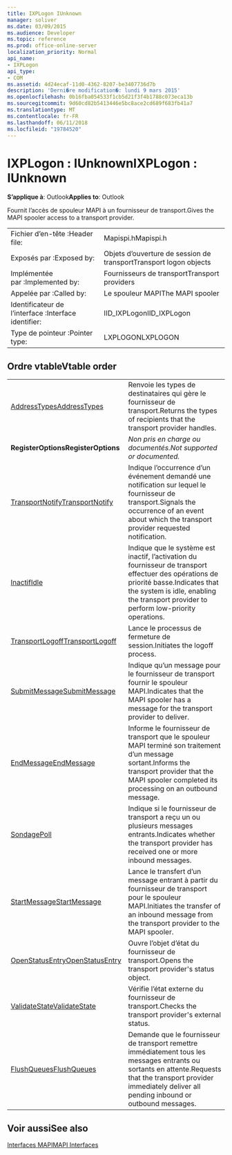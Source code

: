 ```yaml
---
title: IXPLogon IUnknown
manager: soliver
ms.date: 03/09/2015
ms.audience: Developer
ms.topic: reference
ms.prod: office-online-server
localization_priority: Normal
api_name:
- IXPLogon
api_type:
- COM
ms.assetid: 4d24ecaf-11d0-4362-8207-be3407736d7b
description: 'Derni�re modification�: lundi 9 mars 2015'
ms.openlocfilehash: 0b16fba054533f1cb5d21f3f4b1788c073eca13b
ms.sourcegitcommit: 9d60cd82b5413446e5bc8ace2cd689f683fb41a7
ms.translationtype: MT
ms.contentlocale: fr-FR
ms.lasthandoff: 06/11/2018
ms.locfileid: "19784520"
---
```

# <a name="ixplogon--iunknown"></a><span data-ttu-id="a5922-103">IXPLogon : IUnknown</span><span class="sxs-lookup"><span data-stu-id="a5922-103">IXPLogon : IUnknown</span></span>

  
  
<span data-ttu-id="a5922-104">**S’applique à**: Outlook</span><span class="sxs-lookup"><span data-stu-id="a5922-104">**Applies to**: Outlook</span></span> 
  
<span data-ttu-id="a5922-105">Fournit l’accès de spouleur MAPI à un fournisseur de transport.</span><span class="sxs-lookup"><span data-stu-id="a5922-105">Gives the MAPI spooler access to a transport provider.</span></span> 
  
|||
|:-----|:-----|
|<span data-ttu-id="a5922-106">Fichier d’en-tête :</span><span class="sxs-lookup"><span data-stu-id="a5922-106">Header file:</span></span>  <br/> |<span data-ttu-id="a5922-107">Mapispi.h</span><span class="sxs-lookup"><span data-stu-id="a5922-107">Mapispi.h</span></span>  <br/> |
|<span data-ttu-id="a5922-108">Exposés par :</span><span class="sxs-lookup"><span data-stu-id="a5922-108">Exposed by:</span></span>  <br/> |<span data-ttu-id="a5922-109">Objets d’ouverture de session de transport</span><span class="sxs-lookup"><span data-stu-id="a5922-109">Transport logon objects</span></span>  <br/> |
|<span data-ttu-id="a5922-110">Implémentée par :</span><span class="sxs-lookup"><span data-stu-id="a5922-110">Implemented by:</span></span>  <br/> |<span data-ttu-id="a5922-111">Fournisseurs de transport</span><span class="sxs-lookup"><span data-stu-id="a5922-111">Transport providers</span></span>  <br/> |
|<span data-ttu-id="a5922-112">Appelée par :</span><span class="sxs-lookup"><span data-stu-id="a5922-112">Called by:</span></span>  <br/> |<span data-ttu-id="a5922-113">Le spouleur MAPI</span><span class="sxs-lookup"><span data-stu-id="a5922-113">The MAPI spooler</span></span>  <br/> |
|<span data-ttu-id="a5922-114">Identificateur de l’interface :</span><span class="sxs-lookup"><span data-stu-id="a5922-114">Interface identifier:</span></span>  <br/> |<span data-ttu-id="a5922-115">IID_IXPLogon</span><span class="sxs-lookup"><span data-stu-id="a5922-115">IID_IXPLogon</span></span>  <br/> |
|<span data-ttu-id="a5922-116">Type de pointeur :</span><span class="sxs-lookup"><span data-stu-id="a5922-116">Pointer type:</span></span>  <br/> |<span data-ttu-id="a5922-117">LXPLOGON</span><span class="sxs-lookup"><span data-stu-id="a5922-117">LXPLOGON</span></span>  <br/> |
   
## <a name="vtable-order"></a><span data-ttu-id="a5922-118">Ordre vtable</span><span class="sxs-lookup"><span data-stu-id="a5922-118">Vtable order</span></span>

|||
|:-----|:-----|
|[<span data-ttu-id="a5922-119">AddressTypes</span><span class="sxs-lookup"><span data-stu-id="a5922-119">AddressTypes</span></span>](ixplogon-addresstypes.md) <br/> |<span data-ttu-id="a5922-120">Renvoie les types de destinataires qui gère le fournisseur de transport.</span><span class="sxs-lookup"><span data-stu-id="a5922-120">Returns the types of recipients that the transport provider handles.</span></span>  <br/> |
|<span data-ttu-id="a5922-121">**RegisterOptions**</span><span class="sxs-lookup"><span data-stu-id="a5922-121">**RegisterOptions**</span></span> <br/> | <span data-ttu-id="a5922-122">*Non pris en charge ou documentés.*</span><span class="sxs-lookup"><span data-stu-id="a5922-122">*Not supported or documented.*</span></span>  <br/> |
|[<span data-ttu-id="a5922-123">TransportNotify</span><span class="sxs-lookup"><span data-stu-id="a5922-123">TransportNotify</span></span>](ixplogon-transportnotify.md) <br/> |<span data-ttu-id="a5922-124">Indique l’occurrence d’un événement demandé une notification sur lequel le fournisseur de transport.</span><span class="sxs-lookup"><span data-stu-id="a5922-124">Signals the occurrence of an event about which the transport provider requested notification.</span></span>  <br/> |
|[<span data-ttu-id="a5922-125">Inactif</span><span class="sxs-lookup"><span data-stu-id="a5922-125">Idle</span></span>](ixplogon-idle.md) <br/> |<span data-ttu-id="a5922-126">Indique que le système est inactif, l’activation du fournisseur de transport effectuer des opérations de priorité basse.</span><span class="sxs-lookup"><span data-stu-id="a5922-126">Indicates that the system is idle, enabling the transport provider to perform low-priority operations.</span></span>  <br/> |
|[<span data-ttu-id="a5922-127">TransportLogoff</span><span class="sxs-lookup"><span data-stu-id="a5922-127">TransportLogoff</span></span>](ixplogon-transportlogoff.md) <br/> |<span data-ttu-id="a5922-128">Lance le processus de fermeture de session.</span><span class="sxs-lookup"><span data-stu-id="a5922-128">Initiates the logoff process.</span></span>  <br/> |
|[<span data-ttu-id="a5922-129">SubmitMessage</span><span class="sxs-lookup"><span data-stu-id="a5922-129">SubmitMessage</span></span>](ixplogon-submitmessage.md) <br/> |<span data-ttu-id="a5922-130">Indique qu’un message pour le fournisseur de transport fournir le spouleur MAPI.</span><span class="sxs-lookup"><span data-stu-id="a5922-130">Indicates that the MAPI spooler has a message for the transport provider to deliver.</span></span>  <br/> |
|[<span data-ttu-id="a5922-131">EndMessage</span><span class="sxs-lookup"><span data-stu-id="a5922-131">EndMessage</span></span>](ixplogon-endmessage.md) <br/> |<span data-ttu-id="a5922-132">Informe le fournisseur de transport que le spouleur MAPI terminé son traitement d’un message sortant.</span><span class="sxs-lookup"><span data-stu-id="a5922-132">Informs the transport provider that the MAPI spooler completed its processing on an outbound message.</span></span>  <br/> |
|[<span data-ttu-id="a5922-133">Sondage</span><span class="sxs-lookup"><span data-stu-id="a5922-133">Poll</span></span>](ixplogon-poll.md) <br/> |<span data-ttu-id="a5922-134">Indique si le fournisseur de transport a reçu un ou plusieurs messages entrants.</span><span class="sxs-lookup"><span data-stu-id="a5922-134">Indicates whether the transport provider has received one or more inbound messages.</span></span>  <br/> |
|[<span data-ttu-id="a5922-135">StartMessage</span><span class="sxs-lookup"><span data-stu-id="a5922-135">StartMessage</span></span>](ixplogon-startmessage.md) <br/> |<span data-ttu-id="a5922-136">Lance le transfert d’un message entrant à partir du fournisseur de transport pour le spouleur MAPI.</span><span class="sxs-lookup"><span data-stu-id="a5922-136">Initiates the transfer of an inbound message from the transport provider to the MAPI spooler.</span></span>  <br/> |
|[<span data-ttu-id="a5922-137">OpenStatusEntry</span><span class="sxs-lookup"><span data-stu-id="a5922-137">OpenStatusEntry</span></span>](ixplogon-openstatusentry.md) <br/> |<span data-ttu-id="a5922-138">Ouvre l’objet d’état du fournisseur de transport.</span><span class="sxs-lookup"><span data-stu-id="a5922-138">Opens the transport provider's status object.</span></span>  <br/> |
|[<span data-ttu-id="a5922-139">ValidateState</span><span class="sxs-lookup"><span data-stu-id="a5922-139">ValidateState</span></span>](ixplogon-validatestate.md) <br/> |<span data-ttu-id="a5922-140">Vérifie l’état externe du fournisseur de transport.</span><span class="sxs-lookup"><span data-stu-id="a5922-140">Checks the transport provider's external status.</span></span>  <br/> |
|[<span data-ttu-id="a5922-141">FlushQueues</span><span class="sxs-lookup"><span data-stu-id="a5922-141">FlushQueues</span></span>](ixplogon-flushqueues.md) <br/> |<span data-ttu-id="a5922-142">Demande que le fournisseur de transport remettre immédiatement tous les messages entrants ou sortants en attente.</span><span class="sxs-lookup"><span data-stu-id="a5922-142">Requests that the transport provider immediately deliver all pending inbound or outbound messages.</span></span>  <br/> |
   
## <a name="see-also"></a><span data-ttu-id="a5922-143">Voir aussi</span><span class="sxs-lookup"><span data-stu-id="a5922-143">See also</span></span>



[<span data-ttu-id="a5922-144">Interfaces MAPI</span><span class="sxs-lookup"><span data-stu-id="a5922-144">MAPI Interfaces</span></span>](mapi-interfaces.md)

